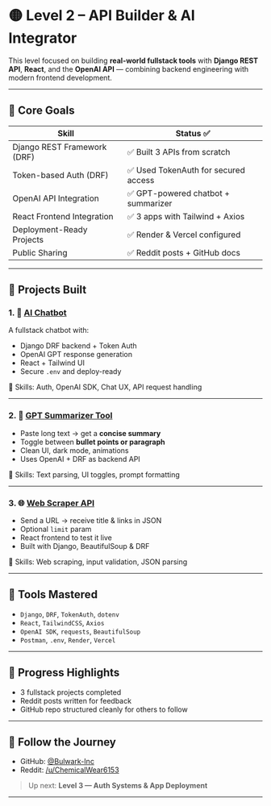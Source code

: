 # 🟡 Level 2 – API Builder & AI Integrator

This level focused on building **real-world fullstack tools** with **Django REST API**, **React**, and the **OpenAI API** — combining backend engineering with modern frontend development.

---

## 🧠 Core Goals

| Skill                         | Status ✅ |
|------------------------------|-----------|
| Django REST Framework (DRF)  | ✅ Built 3 APIs from scratch  
| Token-based Auth (DRF)       | ✅ Used TokenAuth for secured access  
| OpenAI API Integration       | ✅ GPT-powered chatbot + summarizer  
| React Frontend Integration   | ✅ 3 apps with Tailwind + Axios  
| Deployment-Ready Projects    | ✅ Render & Vercel configured  
| Public Sharing               | ✅ Reddit posts + GitHub docs  

---

## 🔨 Projects Built

### 1. 🤖 [AI Chatbot](./ai-chatbot)
A fullstack chatbot with:
- Django DRF backend + Token Auth
- OpenAI GPT response generation
- React + Tailwind UI
- Secure `.env` and deploy-ready

🧪 Skills: Auth, OpenAI SDK, Chat UX, API request handling

---

### 2. 📝 [GPT Summarizer Tool](./summarizer)
- Paste long text → get a **concise summary**
- Toggle between **bullet points or paragraph**
- Clean UI, dark mode, animations
- Uses OpenAI + DRF as backend API

🧪 Skills: Text parsing, UI toggles, prompt formatting

---

### 3. 🌐 [Web Scraper API](./scraper-api)
- Send a URL → receive title & links in JSON
- Optional `limit` param
- React frontend to test it live
- Built with Django, BeautifulSoup & DRF

🧪 Skills: Web scraping, input validation, JSON parsing

---

## 🧰 Tools Mastered

- `Django`, `DRF`, `TokenAuth`, `dotenv`
- `React`, `TailwindCSS`, `Axios`
- `OpenAI SDK`, `requests`, `BeautifulSoup`
- `Postman`, `.env`, `Render`, `Vercel`

---

## 📸 Progress Highlights

- 3 fullstack projects completed
- Reddit posts written for feedback
- GitHub repo structured cleanly for others to follow

---

## 📢 Follow the Journey

- GitHub: [@Bulwark-Inc](https://github.com/Bulwark-Inc/Learning-Lab/tree/main/level_two)
- Reddit: [/u/ChemicalWear6153](https://reddit.com/u/ChemicalWear6153)

> Up next: **Level 3 — Auth Systems & App Deployment**

---
